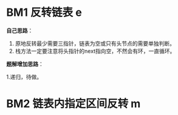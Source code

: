 # BM1 反转链表 e

**自己思路**：

1. 原地反转最少需要三指针，链表为空或只有头节点的需要单独判断。
2. 栈方法一定要注意将头指针的next指向空，不然会有环，一直循环。

**题解增加思路**：

   1.递归，待做。

# BM2 链表内指定区间反转 m

